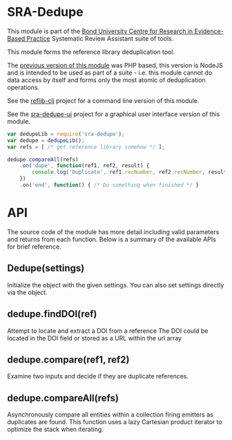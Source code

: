 SRA-Dedupe
=================================
This module is part of the [Bond University Centre for Research in Evidence-Based Practice](https://github.com/CREBP) Systematic Review Assistant suite of tools.

This module forms the reference library deduplication tool.

The [previous version of this module](https://github.com/CREBP/SRA/blob/master/application/models/reference.php#L122-L191) was PHP based, this version is NodeJS and is intended to be used as part of a suite - i.e. this module cannot do data access by itself and forms only the most atomic of deduplication operations.


See the [reflib-cli](https://github.com/hash-bang/Reflib-CLI) project for a command line version of this module.

See the [sra-dedupe-ui](https://github.com/CREBP/sra-dedupe-ui) project for a graphical user interface version of this module.


```javascript
var dedupeLib = require('sra-dedupe');
var dedupe = dedupeLib();
var refs = [ /* get reference library somehow */ ];

dedupe.compareAll(refs)
	.on('dupe', function(ref1, ref2, result) {
		console.log('Duplicate', ref1.recNumber, ref2.recNumber, result);
	})
	.on('end', function() { /* Do something when finished */ }
```


API
===
The source code of the module has more detail including valid parameters and returns from each function. Below is a summary of the available APIs for brief reference.

Dedupe(settings)
----------------
Initialize the object with the given settings.
You can also set settings directly via the object.


dedupe.findDOI(ref)
-------------------
Attempt to locate and extract a DOI from a reference
The DOI could be located in the DOI field or stored as a URL within the url array


dedupe.compare(ref1, ref2)
--------------------------
Examine two inputs and decide if they are duplicate references.


dedupe.compareAll(refs)
-----------------------
Asynchronously compare all entities within a collection firing emitters as duplicates are found.
This function uses a lazy Cartesian product iterator to optimize the stack when iterating.

